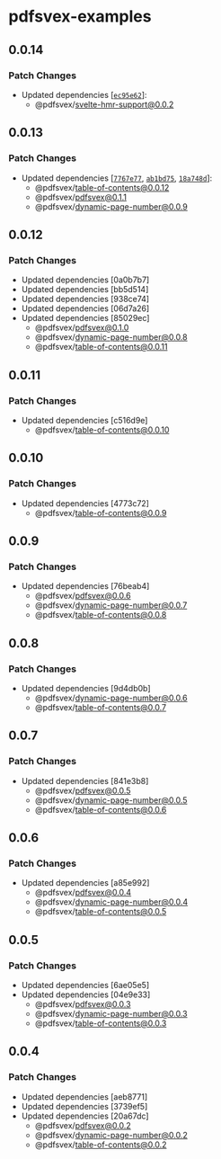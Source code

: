 # pdfsvex-examples

## 0.0.14

### Patch Changes

- Updated dependencies [[`ec95e62`](https://github.com/manuel3108/pdfsvex/commit/ec95e62bd16b9e6e80d48cf024311ea5087353ed)]:
  - @pdfsvex/svelte-hmr-support@0.0.2

## 0.0.13

### Patch Changes

- Updated dependencies [[`7767e77`](https://github.com/manuel3108/pdfsvex/commit/7767e77a400908782756f2199292eadfad00214d), [`ab1bd75`](https://github.com/manuel3108/pdfsvex/commit/ab1bd75ce46b4d55b814af69bcbef71812879924), [`18a748d`](https://github.com/manuel3108/pdfsvex/commit/18a748df99f7d9b0c7e1c9531ba0de91d3422421)]:
  - @pdfsvex/table-of-contents@0.0.12
  - @pdfsvex/pdfsvex@0.1.1
  - @pdfsvex/dynamic-page-number@0.0.9

## 0.0.12

### Patch Changes

- Updated dependencies [0a0b7b7]
- Updated dependencies [bb5d514]
- Updated dependencies [938ce74]
- Updated dependencies [06d7a26]
- Updated dependencies [85029ec]
  - @pdfsvex/pdfsvex@0.1.0
  - @pdfsvex/dynamic-page-number@0.0.8
  - @pdfsvex/table-of-contents@0.0.11

## 0.0.11

### Patch Changes

- Updated dependencies [c516d9e]
  - @pdfsvex/table-of-contents@0.0.10

## 0.0.10

### Patch Changes

- Updated dependencies [4773c72]
  - @pdfsvex/table-of-contents@0.0.9

## 0.0.9

### Patch Changes

- Updated dependencies [76beab4]
  - @pdfsvex/pdfsvex@0.0.6
  - @pdfsvex/dynamic-page-number@0.0.7
  - @pdfsvex/table-of-contents@0.0.8

## 0.0.8

### Patch Changes

- Updated dependencies [9d4db0b]
  - @pdfsvex/dynamic-page-number@0.0.6
  - @pdfsvex/table-of-contents@0.0.7

## 0.0.7

### Patch Changes

- Updated dependencies [841e3b8]
  - @pdfsvex/pdfsvex@0.0.5
  - @pdfsvex/dynamic-page-number@0.0.5
  - @pdfsvex/table-of-contents@0.0.6

## 0.0.6

### Patch Changes

- Updated dependencies [a85e992]
  - @pdfsvex/pdfsvex@0.0.4
  - @pdfsvex/dynamic-page-number@0.0.4
  - @pdfsvex/table-of-contents@0.0.5

## 0.0.5

### Patch Changes

- Updated dependencies [6ae05e5]
- Updated dependencies [04e9e33]
  - @pdfsvex/pdfsvex@0.0.3
  - @pdfsvex/dynamic-page-number@0.0.3
  - @pdfsvex/table-of-contents@0.0.3

## 0.0.4

### Patch Changes

- Updated dependencies [aeb8771]
- Updated dependencies [3739ef5]
- Updated dependencies [20a67dc]
  - @pdfsvex/pdfsvex@0.0.2
  - @pdfsvex/dynamic-page-number@0.0.2
  - @pdfsvex/table-of-contents@0.0.2
